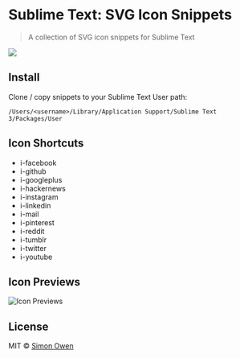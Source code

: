 # Sublime Text: SVG Icon Snippets

> A collection of SVG icon snippets for Sublime Text

![](http://g.recordit.co/Jbyst8YSsj.gif)


## Install

Clone / copy snippets to your Sublime Text User path:

```
/Users/<username>/Library/Application Support/Sublime Text 3/Packages/User
```


## Icon Shortcuts

* i-facebook
* i-github
* i-googleplus
* i-hackernews
* i-instagram
* i-linkedin
* i-mail
* i-pinterest
* i-reddit
* i-tumblr
* i-twitter
* i-youtube


## Icon Previews

![Icon Previews](https://cloud.githubusercontent.com/assets/1136114/9256847/03b757da-41ea-11e5-9177-b31850fa22cd.png)


## License

MIT © [Simon Owen](http://s10wen.com)
